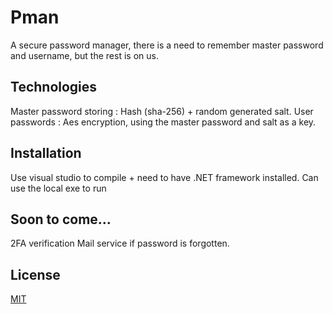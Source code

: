 # Pman
A secure password manager, there is a need to remember master password and username, but the rest is on us.
## Technologies
Master password storing : Hash (sha-256) + random generated salt.
User passwords : Aes encryption, using the master password and salt as a key.
## Installation
Use visual studio to compile + need to have .NET framework installed.
Can use the local exe to run
## Soon to come...
2FA verification
Mail service if password is forgotten.
## License

[MIT](https://choosealicense.com/licenses/mit/)
